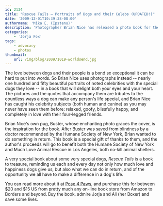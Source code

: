 ```yaml
---
id: 2134
title: "Rescue Tails — Portraits of Dogs and their Celebs (UPDATED!)"
date: '2009-12-01T10:39:38-08:00'
authorname: 'Mika E. (Ipstenu)'
description: 'Photographer Brian Nice has released a photo book for the Humane Society of dogs who just happen to live with famous people, including Jorja Fox.'
categories:
    - 'Jorja Fox'
tags:
    - advocacy
    - photos
thumbnail:
    url: /img/blog/2009/1019-worldsend.jpg
---
```


The love between dogs and their people is a bond so exceptional it can be hard to put into words. So Brian Nice uses photographs instead -- nearly one hundred and fifty beautiful portraits of noted celebrities with the special dogs they love -- in a book that will delight both your eyes and your heart. The pictures and the quotes that accompany them are tributes to the countless ways a dog can make any person's life special, and Brian Nice has caught his celebrity subjects (both human and canine) as you may never have seen them before: relaxed, goofy, blissfully happy, and completely in love with their four-legged friends.

Brian Nice's own pug, Buster, whose enchanting photo graces the cover, is the inspiration for the book. After Buster was saved from blindness by a doctor recommended by the Humane Society of New York, Brian wanted to do something in return. This book is a special gift of thanks to them, and the author's proceeds will go to benefit both the Humane Society of New York and Much Love Animal Rescue in Los Angeles, both no-kill animal shelters.

A very special book about some very special dogs, _Rescue Tails_ is a book to treasure, reminding us each and every day not only how much love and happiness dogs give us, but also what we can do in return, and of the opportunity we all have to make a difference in a dog's life.

You can read more about it at [Pose 4 Paws](http://www.pose4paws.com/), and purchase this for between $20 and $15 US from pretty much any on-line book store from Amazon to Borders and beyond. Buy the book, admire Jorja and Ali (her Boxer) and save some lives.
